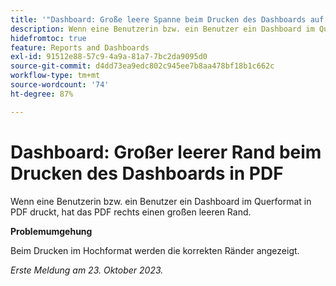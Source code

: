 ```yaml
---
title: '"Dashboard: Große leere Spanne beim Drucken des Dashboards auf PDF'
description: Wenn eine Benutzerin bzw. ein Benutzer ein Dashboard im Querformat in PDF druckt, hat das PDF rechts einen großen leeren Rand.
hidefromtoc: true
feature: Reports and Dashboards
exl-id: 91512e88-57c9-4a9a-81a7-7bc2da9095d0
source-git-commit: d4dd73ea9edc802c945ee7b8aa478bf18b1c662c
workflow-type: tm+mt
source-wordcount: '74'
ht-degree: 87%

---
```


# Dashboard: Großer leerer Rand beim Drucken des Dashboards in PDF

<!--article by request-->

Wenn eine Benutzerin bzw. ein Benutzer ein Dashboard im Querformat in PDF druckt, hat das PDF rechts einen großen leeren Rand.

**Problemumgehung**

Beim Drucken im Hochformat werden die korrekten Ränder angezeigt.

_Erste Meldung am 23. Oktober 2023._
